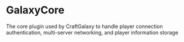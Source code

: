 # GalaxyCore
The core plugin used by CraftGalaxy to handle player connection authentication, multi-server networking, and player information storage
